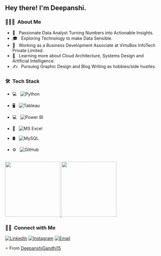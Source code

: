 

<h2> Hey there! I'm Deepanshi.</h2>

<h3> 👨🏻‍💻 &nbsp;About Me </h3>

- 🤔 &nbsp; Passionate Data Analyst Turning Numbers into Actionable Insights.
- 🎓 &nbsp; Exploring Technology to make Data Sensible.
- 💼 &nbsp; Working as a Business Development Associate at VirtuBox InfoTech Private Limited.
- 🌱 &nbsp; Learning more about Cloud Architecture, Systems Design and Artificial Intelligence.
- ✍️ &nbsp; Pursuing Graphic Design and Blog Writing as hobbies/side hustles.

<h3> 🛠 &nbsp;Tech Stack</h3>

- 💻 &nbsp;
  ![Python](https://img.shields.io/badge/-Python-333333?style=flat&logo=python)
  
- 🖥 &nbsp;
  ![Tableau](https://img.shields.io/badge/Tableau-Green?logo=tableau&logoColor=White&labelColor=yellow)

- 💻 &nbsp;
![Power BI](https://img.shields.io/badge/PowerBI-Green?style=social&logo=powerbi&logoColor=White&labelColor=yellow)

- 🔧 &nbsp;
  ![MS Excel](https://img.shields.io/badge/Excel-Green?logo=Microsoft%20Excel&labelColor=red)

 
- 🛢 &nbsp;
  ![MySQL](https://img.shields.io/badge/-MySQL-333333?style=flat&logo=mysql)

- ⚙️ &nbsp;
  ![GitHub](https://img.shields.io/badge/-GitHub-333333?style=flat&logo=github)
  
  


 

<br/>

<a href="https://github.com/DeepanshiGandhi15">
  <img height="180em" src="https://github-readme-stats.vercel.app/api?username=DeepanshiGandhi15&theme=buefy&show_icons=true" />
  <img height="180em" src="https://github-readme-stats.vercel.app/api/top-langs/?username=DeepanshiGandhi15&theme=buefy&layout=compact" />
</a>

<br/>

<h3> 🤝🏻 &nbsp;Connect with Me </h3>

<p align="center">

<a href="https://www.linkedin.com/in/deepanshi-gandhi/"><img alt="LinkedIn" src="https://img.shields.io/badge/LinkedIn-Deepanshi%20Gandhi-blue?style=flat-square&logo=linkedin"></a>
<a href="https://www.instagram.com/adityavs_/"><img alt="Instagram" src="https://img.shields.io/badge/Instagram-Deepanshi Gandhi__-blue?style=flat-square&logo=instagram"></a>
<a href="mailto:depanshigandhi1223@gmail.com"><img alt="Email" src="https://img.shields.io/badge/Email-depanshigandhi1223@gmail.com-blue?style=flat-square&logo=gmail"></a>
</p>

⭐️ From [DeepanshiGandhi15](https://github.com/DeepanshiGandhi15)
